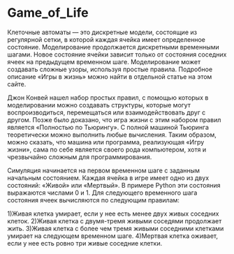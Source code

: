 # Game_of_Life
Клеточные автоматы — это дискретные модели, состоящие из регулярной сетки, в которой каждая ячейка имеет определенное состояние. 
Моделирование продолжается дискретными временными шагами. Новое состояние ячейки зависит только от состояния соседних ячеек на предыдущем временном шаге. 
Моделирование может создавать сложные узоры, используя простые правила. Подробное описание «Игры в жизнь» можно найти в отдельной статье на этом сайте.

Джон Конвей нашел набор простых правил, с помощью которых в моделировании можно создавать структуры, которые могут воспроизводиться, перемещаться или взаимодействовать друг с другом. 
Позже было доказано, что игра жизни с этим набором правил является «Полностью по Тьюрингу».
С полной машиной Тьюринга теоретически можно выполнить любые вычисления.
Таким образом, можно сказать, что машина или программа, реализующая «Игру жизни», сама по себе является своего рода компьютером, хотя и чрезвычайно сложным для программирования.

Симуляция начинается на первом временном шаге с заданным начальным состоянием. Каждая ячейка в игре имеет одно из двух состояний: «Живой» или «Мертвый». В примере Python эти состояния выражаются числами 0 и 1. Для следующего временного шага состояния ячеек вычисляются по следующим правилам:

1)Живая клетка умирает, если у нее есть менее двух живых соседних клеток.
2)Живая клетка с двумя-тремя живыми соседями продолжает жить.
3)Живая клетка с более чем тремя живыми соседними клетками умирает на следующем временном шаге.
4)Мертвая клетка оживает, если у нее есть ровно три живые соседние клетки.
